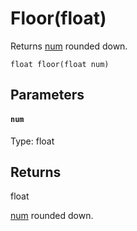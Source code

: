 # Floor(float)

Returns [num](#num) rounded down.

```
float floor(float num)
```

## Parameters

#### `num`
Type: float

## Returns

float

[num](#num) rounded down.

